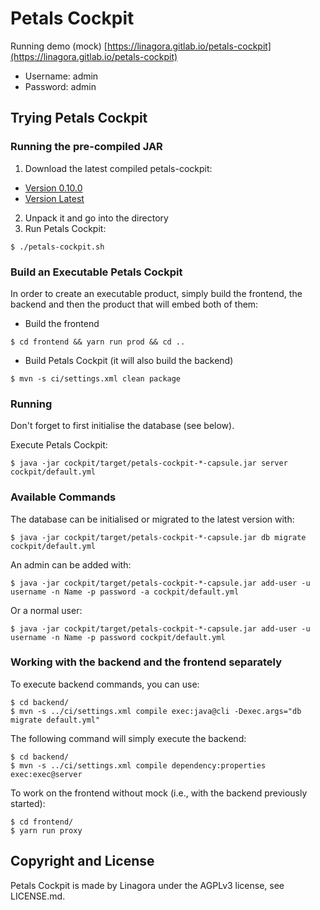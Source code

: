 # Petals Cockpit
Running demo (mock) [https://linagora.gitlab.io/petals-cockpit](https://linagora.gitlab.io/petals-cockpit)
- Username: admin
- Password: admin

## Trying Petals Cockpit

### Running the pre-compiled JAR

1. Download the latest compiled petals-cockpit:
 - [Version 0.10.0](https://gitlab.com/linagora/petals-cockpit/builds/artifacts/v0.10.0/download?job=release-product)
 - [Version Latest](https://gitlab.com/linagora/petals-cockpit/builds/artifacts/master/download?job=package-product-master)
2. Unpack it and go into the directory
3. Run Petals Cockpit:
```
$ ./petals-cockpit.sh
```

### Build an Executable Petals Cockpit

In order to create an executable product, simply build the frontend, the backend and then the product that will embed both of them:

- Build the frontend
```
$ cd frontend && yarn run prod && cd ..
```
- Build Petals Cockpit (it will also build the backend)
```
$ mvn -s ci/settings.xml clean package
```

### Running

Don't forget to first initialise the database (see below).

Execute Petals Cockpit:
```
$ java -jar cockpit/target/petals-cockpit-*-capsule.jar server cockpit/default.yml
```

### Available Commands


The database can be initialised or migrated to the latest version with:
```
$ java -jar cockpit/target/petals-cockpit-*-capsule.jar db migrate cockpit/default.yml
```
An admin can be added with:
```
$ java -jar cockpit/target/petals-cockpit-*-capsule.jar add-user -u username -n Name -p password -a cockpit/default.yml
```
Or a normal user:
```
$ java -jar cockpit/target/petals-cockpit-*-capsule.jar add-user -u username -n Name -p password cockpit/default.yml
```


### Working with the backend and the frontend separately

To execute backend commands, you can use:
```
$ cd backend/
$ mvn -s ../ci/settings.xml compile exec:java@cli -Dexec.args="db migrate default.yml"
```

The following command will simply execute the backend:
```
$ cd backend/
$ mvn -s ../ci/settings.xml compile dependency:properties exec:exec@server
```

To work on the frontend without mock (i.e., with the backend previously started):
```
$ cd frontend/
$ yarn run proxy
```

## Copyright and License

Petals Cockpit is made by Linagora under the AGPLv3 license, see LICENSE.md.
